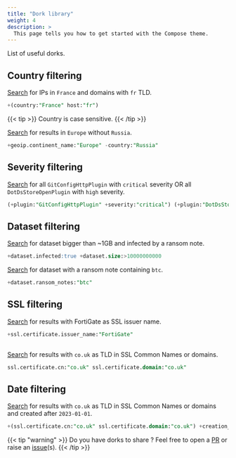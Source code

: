 ```yaml
---
title: "Dork library"
weight: 4
description: >
  This page tells you how to get started with the Compose theme.
---
```


List of useful dorks.

## Country filtering

[Search](https://leakix.net/search?scope=leak&q=%2B%28country%3AFrance+host%3Afr%29) for IPs in `France` and domains with `fr` TLD.

```sql
+(country:"France" host:"fr")
```

{{< tip >}}
Country is case sensitive.
{{< /tip >}}

[Search](https://leakix.net/search?scope=leak&q=%2B%28geoip.continent_name%3AEurope+-country%3ARussia%29) for results in `Europe` without `Russia`.

```sql
+geoip.continent_name:"Europe" -country:"Russia"
```

## Severity filtering

[Search](https://leakix.net/search?scope=leak&q=%28%2Bplugin%3AGitConfigHttpPlugin+%2Bseverity%3Acritical%29+%28%2Bplugin%3ADotDsStoreOpenPlugin+%2Bseverity%3Ahigh%29) for all `GitConfigHttpPlugin` with `critical` severity OR all `DotDsStoreOpenPlugin` with `high` severity.

```sql
(+plugin:"GitConfigHttpPlugin" +severity:"critical") (+plugin:"DotDsStoreOpenPlugin" +severity:"high")
```

## Dataset filtering

[Search](https://leakix.net/search?scope=leak&q=%2Bdataset.infected%3Atrue+%2Bdataset.size%3A%3E10000000000) for dataset bigger than ~1GB and infected by a ransom note.

```sql
+dataset.infected:true +dataset.size:>10000000000
```

[Search](https://leakix.net/search?scope=leak&q=%2Bdataset.ransom_notes%3Abtc) for dataset with a ransom note containing `btc`.

```sql
+dataset.ransom_notes:"btc"
```

## SSL filtering

[Search](https://leakix.net/search?scope=service&q=%2Bssl.certificate.issuer_name%3AFortiGate) for results with FortiGate as SSL issuer name.

```sql
+ssl.certificate.issuer_name:"FortiGate"
    
```

[Search](https://leakix.net/search?scope=service&q=ssl.certificate.cn%3A%22co.uk%22+ssl.certificate.domain%3A%22co.uk%22) for results with `co.uk` as TLD in SSL Common Names or domains.

```sql
ssl.certificate.cn:"co.uk" ssl.certificate.domain:"co.uk"
```

## Date filtering

[Search](https://leakix.net/search?scope=leak&q=%2B%28ssl.certificate.cn%3A%22co.uk%22+ssl.certificate.domain%3A%22co.uk%22%29+%2Bcreation_date%3A%3E2023-01-01) for results with `co.uk` as TLD in SSL Common Names or domains and created after `2023-01-01`.

```sql
+(ssl.certificate.cn:"co.uk" ssl.certificate.domain:"co.uk") +creation_date:>2023-01-01
```

{{< tip "warning" >}}
Do you have dorks to share ? Feel free to open a [PR](https://github.com/LeakIX/DocSite/pulls) or raise an [issue](https://github.com/LeakIX/DocSite/issues/new/choose "Open a Github Issue")(s).
{{< /tip >}}
